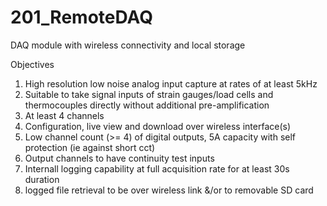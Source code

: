 # 201_RemoteDAQ
DAQ module with wireless connectivity and local storage

Objectives
1. High resolution low noise analog input capture at rates of at least 5kHz
2. Suitable to take signal inputs of strain gauges/load cells and thermocouples directly without additional pre-amplification
3. At least 4 channels
4. Configuration, live view and download over wireless interface(s)
5. Low channel count (>= 4) of digital outputs, 5A capacity with self protection (ie against short cct)
6. Output channels to have continuity test inputs
7. Internall logging capability at full acquisition rate for at least 30s duration
8. logged file retrieval to be over wireless link &/or to removable SD card

